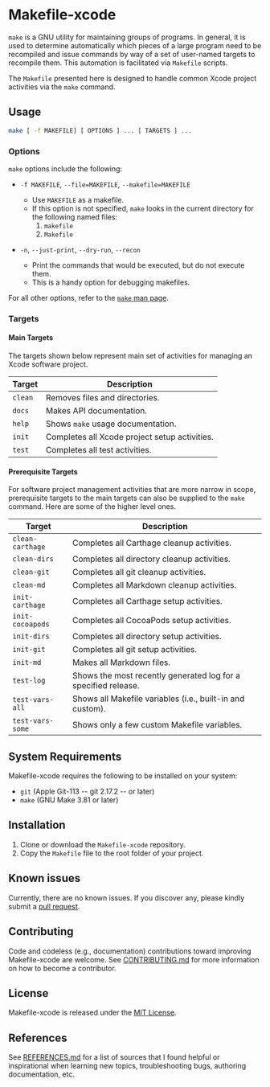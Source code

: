 # Makefile-xcode

`make` is a GNU utility for maintaining groups of programs.  In general, it is used to determine automatically which pieces of a large program need to be recompiled and issue commands by way of a set of user-named targets to recompile them.  This automation is facilitated via `Makefile` scripts.

The `Makefile` presented here is designed to handle common Xcode project activities via the `make` command.

## Usage

```sh
make [ -f MAKEFILE] [ OPTIONS ] ... [ TARGETS ] ...
```
### Options

`make` options include the following:

* `-f MAKEFILE`, `--file=MAKEFILE`, `--makefile=MAKEFILE`  
	* Use `MAKEFILE` as a makefile.
	* If this option is not specified, `make` looks in the current directory for the following named files:
		1. `makefile`
		2. `Makefile`

* `-n`, `--just-print`, `--dry-run`, `--recon`  
	* Print the commands that would be executed, but do not execute them.
	* This is a handy option for debugging makefiles. 

For all other options, refer to the [`make` man page](https://linux.die.net/man/1/make).

### Targets

#### Main Targets

The targets shown below represent main set of activities for managing an Xcode software project.

Target | Description
------ | -----------
`clean` | Removes files and directories.
`docs` | Makes API documentation.
`help` | Shows `make` usage documentation.
`init` | Completes all Xcode project setup activities.
`test` | Completes all test activities.

#### Prerequisite Targets

For software project management activities that are more narrow in scope, prerequisite targets to the main targets can also be supplied to the `make` command.  Here are some of the higher level ones.

Target | Description
------ | -----------
`clean-carthage` | Completes all Carthage cleanup activities.
`clean-dirs` | Completes all directory cleanup activities.
`clean-git` | Completes all git cleanup activities.
`clean-md` | Completes all Markdown cleanup activities.
`init-carthage` | Completes all Carthage setup activities.
`init-cocoapods` | Completes all CocoaPods setup activities.
`init-dirs` | Completes all directory setup activities.
`init-git` | Completes all git setup activities.
`init-md` | Makes all Markdown files.
`test-log` | Shows the most recently generated log for a specified release.
`test-vars-all` | Shows all Makefile variables (i.e., built-in and custom).
`test-vars-some` | Shows only a few custom Makefile variables.

## System Requirements

Makefile-xcode requires the following to be installed on your system:

* `git` (Apple Git-113 -- git 2.17.2 -- or later)
* `make` (GNU Make 3.81 or later)

## Installation

1. Clone or download the `Makefile-xcode` repository.
2. Copy the `Makefile` file to the root folder of your project.

## Known issues

Currently, there are no known issues.  If you discover any, please kindly submit a [pull request](CONTRIBUTING.md).

## Contributing

Code and codeless (e.g., documentation) contributions toward improving Makefile-xcode are welcome. See [CONTRIBUTING.md](CONTRIBUTING.md) for more information on how to become a contributor.

## License

Makefile-xcode is released under the [MIT License](LICENSE.md).

## References

See [REFERENCES.md](REFERENCES.md) for a list of sources that I found helpful or inspirational when learning new topics, troubleshooting bugs, authoring documentation, etc.